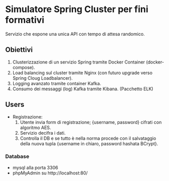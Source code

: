 # Simulatore Spring Cluster per fini formativi
Servizio che espone una unica API con tempo di attesa randomico.

## Obiettivi
1. Clusterizzazione di un servizio Spring tramite Docker Container (docker-compose).
2. Load balancing sul cluster tramite Nginx (con futuro upgrade verso Spring Cloug Loadbalancer).
3. Logging avanzato tramite container Kafka.
4. Consumo dei messaggi (log) Kafka tramite Kibana. (Pacchetto ELK)

## Users
- Registrazione:
  1. Utente invia form di registrazione; {username, password} cifrati con algoritmo AES.
  2. Servizio decifra i dati.
  3. Controlla il DB e se tutto è nella norma procede con il salvataggio della nuova tupla {username in chiaro, password hashata BCrypt}.

### Database
- mysql alla porta 3306
- phpMyAdmin su http://localhost:80/